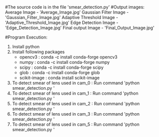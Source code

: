 #The source code is in the file 'smear_detection.py'
#Output images: 
	Average Image - 'Average_Image.jpg'
	Gaussian Filter Image - 'Gaussian_Filter_Image.jpg'
	Adaptive Threshold Image - 'Adaptive_Threshold_Image.jpg'
	Edge Detection Image - 'Edge_Detection_Image.jpg'
	Final output Image - 'Final_Output_Image.jpg'
	
#Program Execution:
1. Install python
2. Install following packages
	- opencv3 : conda -c install conda-forge opencv3
	- numpy : conda -c install conda-forge numpy
	- scipy : conda -c install conda-forge scipy 
	- glob : conda -c install conda-forge glob
	- scikit-image : conda install scikit-image
3. To detect smear of lens used in cam_0 : Run command 'python smear_detection.py <path to cam_0 folder>'
4. To detect smear of lens used in cam_1 : Run command 'python smear_detection.py <path to cam_1 folder>'
5. To detect smear of lens used in cam_2 : Run command 'python smear_detection.py <path to cam_2 folder>'
6. To detect smear of lens used in cam_3 : Run command 'python smear_detection.py <path to cam_3 folder>'
7. To detect smear of lens used in cam_5 : Run command 'python smear_detection.py <path to cam_5 folder>'  
